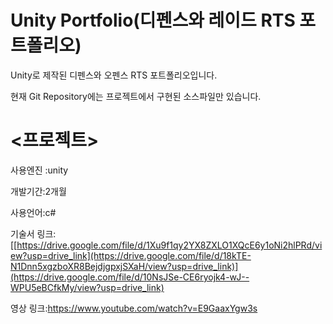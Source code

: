 # Unity Portfolio(디펜스와 레이드 RTS 포트폴리오)

Unity로 제작된 디펜스와 오펜스 RTS 포트폴리오입니다.

현재 Git Repository에는 프로젝트에서 구현된 소스파일만 있습니다.

# <프로젝트>

사용엔진 :unity

개발기간:2개월

사용언어:c#



기술서 링크:[[https://drive.google.com/file/d/1Xu9f1qy2YX8ZXLO1XQcE6y1oNi2hlPRd/view?usp=drive_link](https://drive.google.com/file/d/18kTE-N1Dnn5xgzboXR8BejdjgpxjSXaH/view?usp=drive_link)](https://drive.google.com/file/d/10NsJSe-CE6ryojk4-wJ--WPU5eBCfkMy/view?usp=drive_link)

영상 링크:https://www.youtube.com/watch?v=E9GaaxYgw3s
